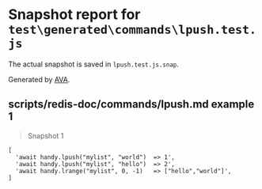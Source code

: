 # Snapshot report for `test\generated\commands\lpush.test.js`

The actual snapshot is saved in `lpush.test.js.snap`.

Generated by [AVA](https://ava.li).

## scripts/redis-doc/commands/lpush.md example 1

> Snapshot 1

    [
      'await handy.lpush("mylist", "world")  => 1',
      'await handy.lpush("mylist", "hello")  => 2',
      'await handy.lrange("mylist", 0, -1)   => ["hello","world"]',
    ]
